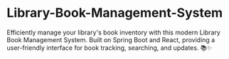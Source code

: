 # Library-Book-Management-System
Efficiently manage your library's book inventory with this modern Library Book Management System. Built on Spring Boot and React, providing a user-friendly interface for book tracking, searching, and updates. 📚✨
